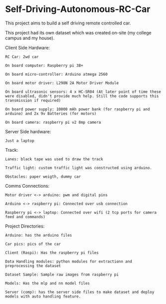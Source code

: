 # Self-Driving-Autonomous-RC-Car
This project aims to build a self driving remote controlled car.

This project had its own dataset which was created on-site (my college campus and my house).

Client Side Hardware:

    RC Car: 2wd car

    On board computer: Raspberry pi 3B+
  
    On board micro-controller: Arduino atmega 2560
  
    On board motor driver: L298N 2A Motor Driver Module
  
    On board ultrasonic sensors: 4 x HC-SR04 (At later point of time these were disabled, didn't provide much help. Still the code supports this transmission if required)
  
    On board power supply: 10000 mAh power bank (for raspberry pi and arduino) and 2x 9v Batteries (for motors)
  
    On board camera: raspberry pi v2 8mp camera

Server Side hardware:
  
    Just a laptop

Track:
  
    Lanes: black tape was used to draw the track
  
    Traffic light: custom traffic light was constructed using arduino.
  
    Obstacles: paper weigth, dummy car 

Comms Connections:
  
    Motor driver <-> arduino: pwm and digital pins
  
    Arduino <-> raspberry pi: Connected over usb connection 
  
    Raspberry pi <-> laptop: Connected over wifi (2 tcp ports for camera feed and commands)
  
Project Directories:
  
    Arduino: has the arduino files
  
    Car pics: pics of the car
  
    Client (Raspi): Has the raspberry pi files
  
    Data Handling modules: python modules for extractionn and preprocessing the dataset
  
    Dataset Sample: Sample raw images from raspberry pi
  
    Models: Has the mlp and nn model files
  
    Server (comp): has the server side files to make dataset and deploy models with auto handling feature.
